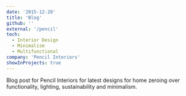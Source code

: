 ```yaml
---
date: '2015-12-20'
title: 'Blog'
github: ''
external: '/pencil'
tech:
  - Interior Design
  - Minimalism
  - Multifunctional
company: 'Pencil Interiors'
showInProjects: true
---
```


Blog post for Pencil Interiors for latest designs for home zeroing over functionality, lighting, sustainability and minimalism.
